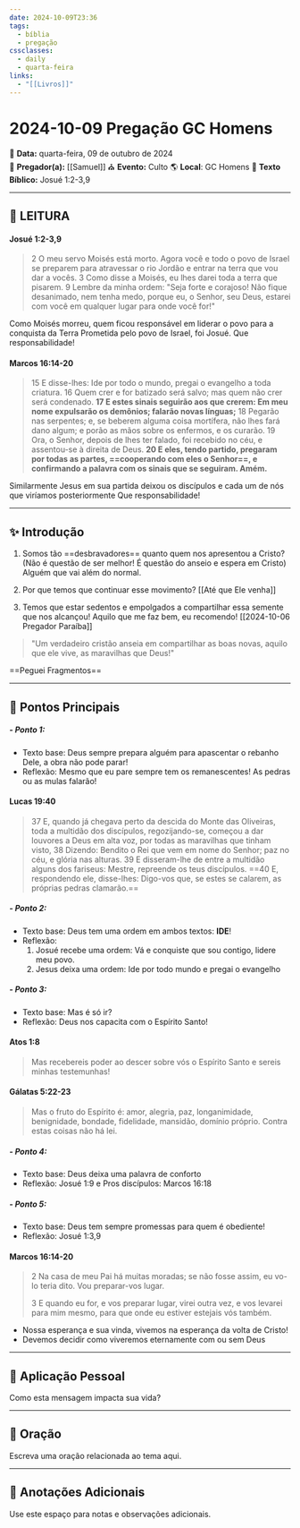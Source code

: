 ```yaml
---
date: 2024-10-09T23:36
tags:
  - bíblia
  - pregação
cssclasses:
  - daily
  - quarta-feira
links:
  - "[[Livros]]"
---
```


# 2024-10-09 Pregação GC Homens

📅 **Data:** quarta-feira, 09 de outubro de 2024  
🙋 **Pregador(a):** [[Samuel]]
⛪ **Evento:** Culto
🌎 **Local**: GC Homens
📖 **Texto Bíblico:** Josué 1:2-3,9

---
## 📖 LEITURA

#### Josué 1:2-3,9
> 2 O meu servo Moisés está morto. Agora você e todo o povo de Israel se preparem para atravessar o rio Jordão e entrar na terra que vou dar a vocês. 
> 3 Como disse a Moisés, eu lhes darei toda a terra que pisarem.
> 9 Lembre da minha ordem: "Seja forte e corajoso! Não fique desanimado, nem tenha medo, porque eu, o Senhor, seu Deus, estarei com você em qualquer lugar para onde você for!"

Como Moisés morreu, quem ficou responsável em liderar o povo para a conquista da Terra Prometida pelo povo de Israel, foi Josué. 
Que responsabilidade!

#### Marcos 16:14-20
> 15 E disse-lhes: Ide por todo o mundo, pregai o evangelho a toda criatura.
> 16 Quem crer e for batizado será salvo; mas quem não crer será condenado.
> **17 E estes sinais seguirão aos que crerem: Em meu nome expulsarão os demônios; falarão novas línguas;**
> 18 Pegarão nas serpentes; e, se beberem alguma coisa mortífera, não lhes fará dano algum; e porão as mãos sobre os enfermos, e os curarão.
> 19 Ora, o Senhor, depois de lhes ter falado, foi recebido no céu, e assentou-se à direita de Deus.
> 	**20 E eles, tendo partido, pregaram por todas as partes, ==cooperando com eles o Senhor==, e confirmando a palavra com os sinais que se seguiram. Amém.**

Similarmente Jesus em sua partida deixou os discípulos e cada um de nós que viríamos posteriormente
Que responsabilidade!


---
## ✨ Introdução

1. Somos tão ==desbravadores== quanto quem nos apresentou a Cristo?
(Não é questão de ser melhor! É questão do anseio e espera em Cristo)
Alguém que vai além do normal.

2. Por que temos que continuar esse movimento? [[Até que Ele venha]]

3. Temos que estar sedentos e empolgados a compartilhar essa semente que nos alcançou! Aquilo que me faz bem, eu recomendo! [[2024-10-06 Pregador Paraíba]]
> "Um verdadeiro cristão anseia em compartilhar as boas novas, aquilo que ele vive, as maravilhas que Deus!"


==Peguei Fragmentos==

---

## 📌 Pontos Principais


##### - **Ponto 1:**
  - Texto base: Deus sempre prepara alguém para apascentar o rebanho Dele, a obra não pode parar!
  - Reflexão: Mesmo que eu pare sempre tem os remanescentes! As pedras ou as mulas falarão!
#### Lucas 19:40
> 37 E, quando já chegava perto da descida do Monte das Oliveiras, toda a multidão dos discípulos, regozijando-se, começou a dar louvores a Deus em alta voz, por todas as maravilhas que tinham visto,
> 38 Dizendo: Bendito o Rei que vem em nome do Senhor; paz no céu, e glória nas alturas.
> 	39 E disseram-lhe de entre a multidão alguns dos fariseus: Mestre, repreende os teus discípulos.
> 	==40 E, respondendo ele, disse-lhes: Digo-vos que, se estes se calarem, as próprias pedras clamarão.==

##### - **Ponto 2:**
  - Texto base: Deus tem uma ordem em ambos textos: **IDE**!
  - Reflexão:
	1. Josué recebe uma ordem: Vá e conquiste que sou contigo, lidere meu povo.
	2. Jesus deixa uma ordem: Ide por todo mundo e pregai o evangelho

##### - **Ponto 3:**
  - Texto base: Mas é só ir?
  - Reflexão: Deus nos capacita com o Espírito Santo!
#### Atos 1:8
> Mas recebereis poder ao descer sobre vós o Espírito Santo e sereis minhas testemunhas!

#### Gálatas 5:22-23
> Mas o fruto do Espírito é: amor, alegria, paz, longanimidade, benignidade, bondade, fidelidade, mansidão, domínio próprio. Contra estas coisas não há lei.

##### - **Ponto 4:**
  - Texto base: Deus deixa uma palavra de conforto
  - Reflexão:  Josué 1:9 e Pros discípulos: Marcos 16:18

##### - **Ponto 5:**
  - Texto base: Deus tem sempre promessas para quem é obediente!
  - Reflexão: Josué 1:3,9

#### Marcos 16:14-20
> 2 Na casa de meu Pai há muitas moradas; se não fosse assim, eu vo-lo teria dito. Vou preparar-vos lugar.
> 
> 3 E quando eu for, e vos preparar lugar, virei outra vez, e vos levarei para mim mesmo, para que onde eu estiver estejais vós também. 

  - Nossa esperança e sua vinda, vivemos na esperança da volta de Cristo!
  - Devemos decidir como viveremos eternamente com ou sem Deus

---

## 🙏 Aplicação Pessoal

Como esta mensagem impacta sua vida?

---

## 🛐 Oração

Escreva uma oração relacionada ao tema aqui.

---

## 📝 Anotações Adicionais

Use este espaço para notas e observações adicionais.

